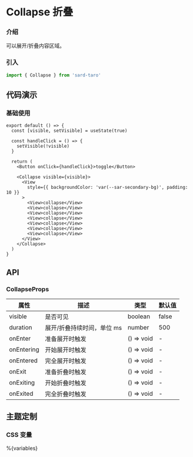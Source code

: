 # Collapse 折叠

### 介绍

可以展开/折叠内容区域。

### 引入

```js
import { Collapse } from 'sard-taro'
```

## 代码演示

### 基础使用

```tsx
export default () => {
  const [visible, setVisible] = useState(true)

  const handleClick = () => {
    setVisible(!visible)
  }

  return (
    <Button onClick={handleClick}>toggle</Button>

    <Collapse visible={visible}>
      <View
        style={{ backgroundColor: 'var(--sar-secondary-bg)', padding: 10 }}
      >
        <View>collapse</View>
        <View>collapse</View>
        <View>collapse</View>
        <View>collapse</View>
        <View>collapse</View>
        <View>collapse</View>
        <View>collapse</View>
      </View>
    </Collapse>
  )
}
```

## API

### CollapseProps

| 属性       | 描述                       | 类型       | 默认值 |
| ---------- | -------------------------- | ---------- | ------ |
| visible    | 是否可见                   | boolean    | false  |
| duration   | 展开/折叠持续时间，单位 ms | number     | 500    |
| onEnter    | 准备展开时触发             | () => void | -      |
| onEntering | 开始展开时触发             | () => void | -      |
| onEntered  | 完全展开时触发             | () => void | -      |
| onExit     | 准备折叠时触发             | () => void | -      |
| onExiting  | 开始折叠时触发             | () => void | -      |
| onExited   | 完全折叠时触发             | () => void | -      |

## 主题定制

### CSS 变量

%{variables}
